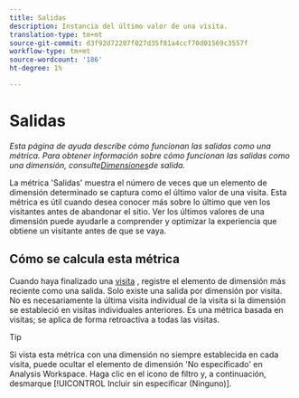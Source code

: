 ```yaml
---
title: Salidas
description: Instancia del último valor de una visita.
translation-type: tm+mt
source-git-commit: d3f92d72207f027d35f81a4ccf70d01569c3557f
workflow-type: tm+mt
source-wordcount: '186'
ht-degree: 1%

---
```



# Salidas

*Esta página de ayuda describe cómo funcionan las salidas como una métrica. Para obtener información sobre cómo funcionan las salidas como una dimensión, consulte[Dimensiones](../dimensions/exit-dimensions.md)de salida.*

La métrica &#39;Salidas&#39; muestra el número de veces que un elemento de dimensión determinado se captura como el último valor de una visita. Esta métrica es útil cuando desea conocer más sobre lo último que ven los visitantes antes de abandonar el sitio. Ver los últimos valores de una dimensión puede ayudarle a comprender y optimizar la experiencia que obtiene un visitante antes de que se vaya.

## Cómo se calcula esta métrica

Cuando haya finalizado una [visita](visits.md) , registre el elemento de dimensión más reciente como una salida. Solo existe una salida por dimensión por visita. No es necesariamente la última visita individual de la visita si la dimensión se estableció en visitas individuales anteriores. Es una métrica basada en visitas; se aplica de forma retroactiva a todas las visitas.

>[!TIP]
>
>Si vista esta métrica con una dimensión no siempre establecida en cada visita, puede ocultar el elemento de dimensión &#39;No especificado&#39; en Analysis Workspace. Haga clic en el icono de filtro y, a continuación, desmarque [!UICONTROL Incluir sin especificar (Ninguno)].
